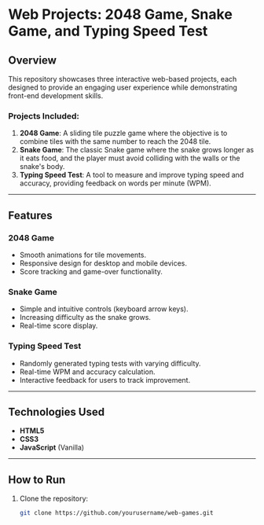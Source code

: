 # Web Projects: 2048 Game, Snake Game, and Typing Speed Test

## Overview
This repository showcases three interactive web-based projects, each designed to provide an engaging user experience while demonstrating front-end development skills.

### Projects Included:
1. **2048 Game**: A sliding tile puzzle game where the objective is to combine tiles with the same number to reach the 2048 tile.
2. **Snake Game**: The classic Snake game where the snake grows longer as it eats food, and the player must avoid colliding with the walls or the snake's body.
3. **Typing Speed Test**: A tool to measure and improve typing speed and accuracy, providing feedback on words per minute (WPM).

---

## Features

### 2048 Game
- Smooth animations for tile movements.
- Responsive design for desktop and mobile devices.
- Score tracking and game-over functionality.

### Snake Game
- Simple and intuitive controls (keyboard arrow keys).
- Increasing difficulty as the snake grows.
- Real-time score display.

### Typing Speed Test
- Randomly generated typing tests with varying difficulty.
- Real-time WPM and accuracy calculation.
- Interactive feedback for users to track improvement.

---

## Technologies Used
- **HTML5**
- **CSS3**
- **JavaScript** (Vanilla)

---

## How to Run
1. Clone the repository:
   ```bash
   git clone https://github.com/yourusername/web-games.git
